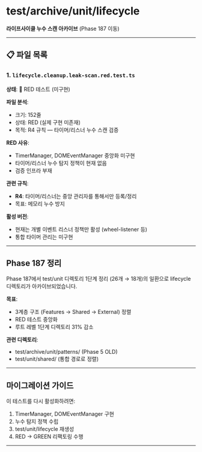 # test/archive/unit/lifecycle

**라이프사이클 누수 스캔 아카이브** (Phase 187 이동)

---

## 📋 파일 목록

### 1. `lifecycle.cleanup.leak-scan.red.test.ts`

**상태**: 🔴 RED 테스트 (미구현)

**파일 분석**:

- 크기: 152줄
- 상태: RED (실제 구현 미존재)
- 목적: R4 규칙 — 타이머/리스너 누수 스캔 검증

**RED 사유**:

- TimerManager, DOMEventManager 중앙화 미구현
- 타이머/리스너 누수 탐지 정책이 현재 없음
- 검증 인프라 부재

**관련 규칙**:

- **R4**: 타이머/리스너는 중앙 관리자를 통해서만 등록/정리
- 목표: 메모리 누수 방지

**활성 버전**:

- 현재는 개별 이벤트 리스너 정책만 활성 (wheel-listener 등)
- 통합 타이머 관리는 미구현

---

## Phase 187 정리

Phase 187에서 test/unit 디렉토리 1단계 정리 (26개 → 18개)의 일환으로 lifecycle
디렉토리가 아카이브되었습니다.

**목표**:

- 3계층 구조 (Features → Shared → External) 정렬
- RED 테스트 중앙화
- 루트 레벨 1단계 디렉토리 31% 감소

**관련 디렉토리**:

- test/archive/unit/patterns/ (Phase 5 OLD)
- test/unit/shared/ (통합 경로로 정렬)

---

## 마이그레이션 가이드

이 테스트를 다시 활성화하려면:

1. TimerManager, DOMEventManager 구현
2. 누수 탐지 정책 수립
3. test/unit/lifecycle 재생성
4. RED → GREEN 리팩토링 수행

---
